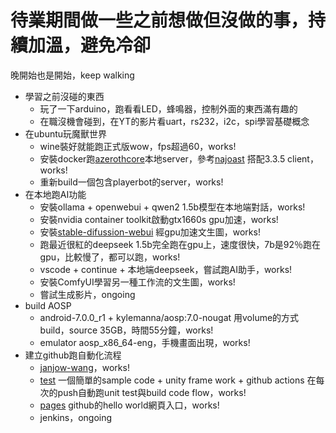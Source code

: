# 待業期間做一些之前想做但沒做的事，持續加溫，避免冷卻
晚開始也是開始，keep walking
- 學習之前沒碰的東西
  - 玩了一下arduino，跑看看LED，蜂鳴器，控制外面的東西滿有趣的
  - 在職沒機會碰到，在YT的影片看uart，rs232，i2c，spi學習基礎概念
- 在ubuntu玩魔獸世界
  - wine裝好就能跑正式版wow，fps超過60，works!
  - 安裝docker跑[azerothcore](https://github.com/azerothcore/azerothcore-wotlk)本地server，參考[najoast](https://github.com/najoast) 搭配3.3.5 client，works!
  - 重新build一個包含playerbot的server，works!
- 在本地跑AI功能
  - 安裝ollama + openwebui + qwen2 1.5b模型在本地端對話，works!
  - 安裝nvidia container toolkit啟動gtx1660s gpu加速，works!
  - 安裝[stable-difussion-webui](https://github.com/AUTOMATIC1111/stable-diffusion-webui) 經gpu加速文生圖，works!
  - 跑最近很紅的deepseek 1.5b完全跑在gpu上，速度很快，7b是92％跑在gpu，比較慢了，都可以跑，works!
  - vscode + continue + 本地端deepseek，嘗試跑AI助手，works!
  - 安裝ComfyUI學習另一種工作流的文生圖，works!
  - 嘗試生成影片，ongoing
- build AOSP
  - android-7.0.0_r1 + kylemanna/aosp:7.0-nougat 用volume的方式build，source 35GB，時間55分鐘，works!
  - emulator aosp_x86_64-eng，手機畫面出現，works!
- 建立github跑自動化流程
  - [janjow-wang](https://github.com/janjow-wang)，works!
  - [test](https://github.com/janjow-wang/test) 一個簡單的sample code + unity frame work + github actions 在每次的push自動跑unit test與build code flow，works!
  - [pages](https://janjow-wang.github.io/pages) github的hello world網頁入口，works!
  - jenkins，ongoing
